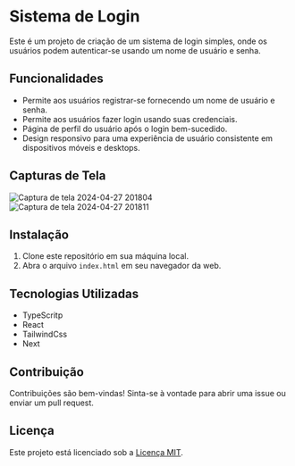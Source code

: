 # Sistema de Login

Este é um projeto de criação de um sistema de login simples, onde os usuários podem autenticar-se usando um nome de usuário e senha.

## Funcionalidades

- Permite aos usuários registrar-se fornecendo um nome de usuário e senha.
- Permite aos usuários fazer login usando suas credenciais.
- Página de perfil do usuário após o login bem-sucedido.
- Design responsivo para uma experiência de usuário consistente em dispositivos móveis e desktops.

## Capturas de Tela
![Captura de tela 2024-04-27 201804](https://github.com/joaoAlves77/ProjetoBurger/assets/140833592/28cdbf6b-6c60-4283-84e8-c5be20ed6fc6)
![Captura de tela 2024-04-27 201811](https://github.com/joaoAlves77/ProjetoBurger/assets/140833592/c3e51005-2794-4797-9041-c98eaf577738)
## Instalação

1. Clone este repositório em sua máquina local.
2. Abra o arquivo `index.html` em seu navegador da web.

## Tecnologias Utilizadas
- TypeScritp
- React
- TailwindCss
- Next

## Contribuição

Contribuições são bem-vindas! Sinta-se à vontade para abrir uma issue ou enviar um pull request.

## Licença

Este projeto está licenciado sob a [Licença MIT](LICENSE).
